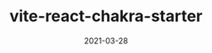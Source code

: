 ---
title: vite-react-chakra-starter
projectLink: https://vite-react-chakra-starter.sznm.dev
repoLink: https://github.com/sozonome/vite-react-chakra-starter
description: template to initialize vite react-ts app with Chakra UI setup
date: "2021-03-28"
icon: "/app_icons/nextarter-chakra.svg"
projectType: 'templates'
stacks:
  - vite
  - react
  - chakra-ui
---